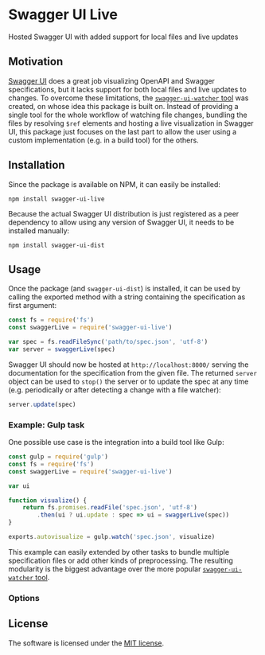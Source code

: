 # Swagger UI Live
Hosted Swagger UI with added support for local files and live updates

## Motivation
[Swagger UI](https://github.com/swagger-api/swagger-ui) does a great job visualizing OpenAPI and Swagger specifications, but it lacks support for both local files and live updates to changes. To overcome these limitations, the [`swagger-ui-watcher` tool](https://github.com/moon0326/swagger-ui-watcher) was created, on whose idea this package is built on. Instead of providing a single tool for the whole workflow of watching file changes, bundling the files by resolving `$ref` elements and hosting a live visualization in Swagger UI, this package just focuses on the last part to allow the user using a custom implementation (e.g. in a build tool) for the others.

## Installation
Since the package is available on NPM, it can easily be installed:

```
npm install swagger-ui-live
```

Because the actual Swagger UI distribution is just registered as a peer dependency to allow using any version of Swagger UI, it needs to be installed manually:

```
npm install swagger-ui-dist
```

## Usage
Once the package (and `swagger-ui-dist`) is installed, it can be used by calling the exported method with a string containing the specification as first argument:

``` javascript
const fs = require('fs')
const swaggerLive = require('swagger-ui-live')

var spec = fs.readFileSync('path/to/spec.json', 'utf-8')
var server = swaggerLive(spec)
```

Swagger UI should now be hosted at `http://localhost:8000/` serving the documentation for the specification from the given file. The returned `server` object can be used to `stop()` the server or to update the spec at any time (e.g. periodically or after detecting a change with a file watcher):

``` javascript
server.update(spec)
```

### Example: Gulp task
One possible use case is the integration into a build tool like Gulp:

``` javascript
const gulp = require('gulp')
const fs = require('fs')
const swaggerLive = require('swagger-ui-live')

var ui

function visualize() {
    return fs.promises.readFile('spec.json', 'utf-8')
        .then(ui ? ui.update : spec => ui = swaggerLive(spec))
}

exports.autovisualize = gulp.watch('spec.json', visualize)
```

This example can easily extended by other tasks to bundle multiple specification files or add other kinds of preprocessing. The resulting modularity is the biggest advantage over the more popular [`swagger-ui-watcher` tool](https://github.com/moon0326/swagger-ui-watcher).

### Options


## License
The software is licensed under the [MIT license](https://github.com/lukoerfer/swagger-ui-live/blob/master/LICENSE).
